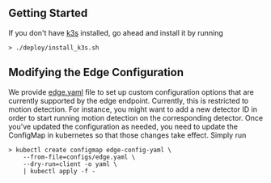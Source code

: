 
## Getting Started 

If you don't have [k3s]() installed, go ahead and install it by running 

```shell
> ./deploy/install_k3s.sh
```


## Modifying the Edge Configuration

We provide [edge.yaml](../configs/edge.yaml) file to set up custom configuration options that 
are currently supported by the edge endpoint. Currently, this is restricted to motion detection. 
For instance, you might want to add a new detector ID in order to start running motion detection 
on the corresponding detector. Once you've updated the configuration as needed, you need to update
the ConfigMap in kubernetes so that those changes take effect. Simply run

```shell
> kubectl create configmap edge-config-yaml \
    --from-file=configs/edge.yaml \
    --dry-run=client -o yaml \
    | kubectl apply -f - 
```


